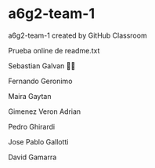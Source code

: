 # a6g2-team-1
a6g2-team-1 created by GitHub Classroom

Prueba online de readme.txt

Sebastian Galvan 🐱‍👤

Fernando Geronimo

Maira Gaytan

Gimenez Veron Adrian

Pedro Ghirardi

Jose Pablo Gallotti

David Gamarra 
